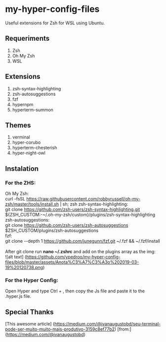 # my-hyper-config-files

Useful extensions for Zsh for WSL using Ubuntu.

## Requeriments
<ol>
<li>Zsh</li>
<li>Oh My Zsh</li>
<li>WSL</li>
</ol>
 
## Extensions
<ol>
<li>zsh-syntax-highlighting</li>
<li>zsh-autosuggestions</li>
<li>fzf</li>
<li>hypernpm</li>
<li>hyperterm-summon</li> 
</ol>
 
 ## Themes
<ol>
<li>verminal</li>
<li>hyper-corubo</li>
<li>hyperterm-chesterish</li>
<li>hyper-night-owl</li>
</ol>

## Instalation
### For the ZHS:</br>
Oh My Zsh:</br>
curl -fsSL https://raw.githubusercontent.com/robbyrussell/oh-my-zsh/master/tools/install.sh | sh; zsh
zsh-syntax-highlighting:<br/>
git clone https://github.com/zsh-users/zsh-syntax-highlighting.git ${ZSH_CUSTOM:-~/.oh-my-zsh/custom}/plugins/zsh-syntax-highlighting <br/>
zsh-autosuggestions:<br/>
git clone https://github.com/zsh-users/zsh-autosuggestions $ZSH_CUSTOM/plugins/zsh-autosuggestions<br/>
fzf:<br/>
git clone --depth 1 https://github.com/junegunn/fzf.git ~/.fzf && ~/.fzf/install
<br/>
<br/>
After git clone run **nano ~/.zshrc**  and add on the plugins array as the img:</br>
![alt text] (https://github.com/ypedroo/my-hyper-config-files/blob/master/assets/Anota%C3%A7%C3%A3o%202019-03-19%20120738.png)
### For the Hyper Config:<br/>
Open Hyper and type Ctrl + , then
copy the Js file and paste it to the .hyper.js file.

## Special Thanks
[This awesome article] (https://medium.com/@ivanaugustobd/seu-terminal-pode-ser-muito-muito-mais-produtivo-3159c8ef77b2)
[from:] (https://medium.com/@ivanaugustobd)


